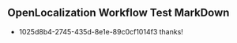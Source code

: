 ## OpenLocalization Workflow Test MarkDown
* 1025d8b4-2745-435d-8e1e-89c0cf1014f3 thanks!

<!--HONumber=Jul16_HO4-->


